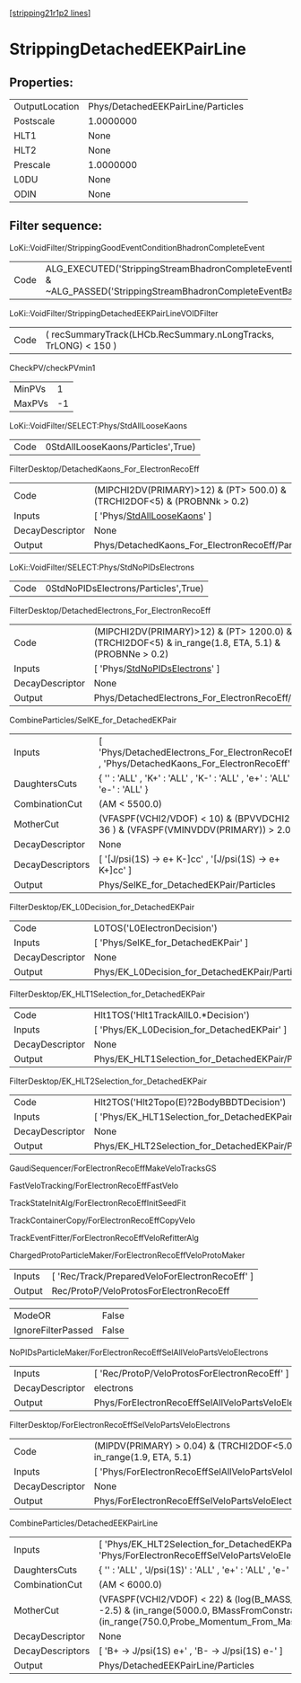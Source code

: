 [[stripping21r1p2 lines]](./stripping21r1p2-index)

# StrippingDetachedEEKPairLine

## Properties:

|                |                                    |
|----------------|------------------------------------|
| OutputLocation | Phys/DetachedEEKPairLine/Particles |
| Postscale      | 1.0000000                          |
| HLT1           | None                               |
| HLT2           | None                               |
| Prescale       | 1.0000000                          |
| L0DU           | None                               |
| ODIN           | None                               |

## Filter sequence:

LoKi::VoidFilter/StrippingGoodEventConditionBhadronCompleteEvent

|      |                                                                                                                          |
|------|--------------------------------------------------------------------------------------------------------------------------|
| Code | ALG_EXECUTED('StrippingStreamBhadronCompleteEventBadEvent') & ~ALG_PASSED('StrippingStreamBhadronCompleteEventBadEvent') |

LoKi::VoidFilter/StrippingDetachedEEKPairLineVOIDFilter

|      |                                                                 |
|------|-----------------------------------------------------------------|
| Code | ( recSummaryTrack(LHCb.RecSummary.nLongTracks, TrLONG) \< 150 ) |

CheckPV/checkPVmin1

|        |     |
|--------|-----|
| MinPVs | 1   |
| MaxPVs | -1  |

LoKi::VoidFilter/SELECT:Phys/StdAllLooseKaons

|      |                                    |
|------|------------------------------------|
| Code | 0StdAllLooseKaons/Particles',True) |

FilterDesktop/DetachedKaons_For_ElectronRecoEff

|                 |                                                                                     |
|-----------------|-------------------------------------------------------------------------------------|
| Code            | (MIPCHI2DV(PRIMARY)\>12) & (PT\> 500.0) & (TRCHI2DOF\<5) & (PROBNNk \> 0.2)         |
| Inputs          | [ 'Phys/[StdAllLooseKaons](./stripping21r1p2-commonparticles-stdallloosekaons)' ] |
| DecayDescriptor | None                                                                                |
| Output          | Phys/DetachedKaons_For_ElectronRecoEff/Particles                                    |

LoKi::VoidFilter/SELECT:Phys/StdNoPIDsElectrons

|      |                                      |
|------|--------------------------------------|
| Code | 0StdNoPIDsElectrons/Particles',True) |

FilterDesktop/DetachedElectrons_For_ElectronRecoEff

|                 |                                                                                                        |
|-----------------|--------------------------------------------------------------------------------------------------------|
| Code            | (MIPCHI2DV(PRIMARY)\>12) & (PT\> 1200.0) & (TRCHI2DOF\<5) & in_range(1.8, ETA, 5.1) & (PROBNNe \> 0.2) |
| Inputs          | [ 'Phys/[StdNoPIDsElectrons](./stripping21r1p2-commonparticles-stdnopidselectrons)' ]                |
| DecayDescriptor | None                                                                                                   |
| Output          | Phys/DetachedElectrons_For_ElectronRecoEff/Particles                                                   |

CombineParticles/SelKE_for_DetachedEKPair

|                  |                                                                                               |
|------------------|-----------------------------------------------------------------------------------------------|
| Inputs           | [ 'Phys/DetachedElectrons_For_ElectronRecoEff' , 'Phys/DetachedKaons_For_ElectronRecoEff' ] |
| DaughtersCuts    | { '' : 'ALL' , 'K+' : 'ALL' , 'K-' : 'ALL' , 'e+' : 'ALL' , 'e-' : 'ALL' }                    |
| CombinationCut   | (AM \< 5500.0)                                                                                |
| MotherCut        | (VFASPF(VCHI2/VDOF) \< 10) & (BPVVDCHI2 \> 36 ) & (VFASPF(VMINVDDV(PRIMARY)) \> 2.0 )         |
| DecayDescriptor  | None                                                                                          |
| DecayDescriptors | [ '[J/psi(1S) -\> e+ K-]cc' , '[J/psi(1S) -\> e+ K+]cc' ]                               |
| Output           | Phys/SelKE_for_DetachedEKPair/Particles                                                       |

FilterDesktop/EK_L0Decision_for_DetachedEKPair

|                 |                                                 |
|-----------------|-------------------------------------------------|
| Code            | L0TOS('L0ElectronDecision')                     |
| Inputs          | [ 'Phys/SelKE_for_DetachedEKPair' ]           |
| DecayDescriptor | None                                            |
| Output          | Phys/EK_L0Decision_for_DetachedEKPair/Particles |

FilterDesktop/EK_HLT1Selection_for_DetachedEKPair

|                 |                                                    |
|-----------------|----------------------------------------------------|
| Code            | Hlt1TOS('Hlt1TrackAllL0.\*Decision')               |
| Inputs          | [ 'Phys/EK_L0Decision_for_DetachedEKPair' ]      |
| DecayDescriptor | None                                               |
| Output          | Phys/EK_HLT1Selection_for_DetachedEKPair/Particles |

FilterDesktop/EK_HLT2Selection_for_DetachedEKPair

|                 |                                                    |
|-----------------|----------------------------------------------------|
| Code            | Hlt2TOS('Hlt2Topo(E)?2BodyBBDTDecision')           |
| Inputs          | [ 'Phys/EK_HLT1Selection_for_DetachedEKPair' ]   |
| DecayDescriptor | None                                               |
| Output          | Phys/EK_HLT2Selection_for_DetachedEKPair/Particles |

GaudiSequencer/ForElectronRecoEffMakeVeloTracksGS

FastVeloTracking/ForElectronRecoEffFastVelo

TrackStateInitAlg/ForElectronRecoEffInitSeedFit

TrackContainerCopy/ForElectronRecoEffCopyVelo

TrackEventFitter/ForElectronRecoEffVeloRefitterAlg

ChargedProtoParticleMaker/ForElectronRecoEffVeloProtoMaker

|        |                                                  |
|--------|--------------------------------------------------|
| Inputs | [ 'Rec/Track/PreparedVeloForElectronRecoEff' ] |
| Output | Rec/ProtoP/VeloProtosForElectronRecoEff          |

|                    |       |
|--------------------|-------|
| ModeOR             | False |
| IgnoreFilterPassed | False |

NoPIDsParticleMaker/ForElectronRecoEffSelAllVeloPartsVeloElectrons

|                 |                                                               |
|-----------------|---------------------------------------------------------------|
| Inputs          | [ 'Rec/ProtoP/VeloProtosForElectronRecoEff' ]               |
| DecayDescriptor | electrons                                                     |
| Output          | Phys/ForElectronRecoEffSelAllVeloPartsVeloElectrons/Particles |

FilterDesktop/ForElectronRecoEffSelVeloPartsVeloElectrons

|                 |                                                                       |
|-----------------|-----------------------------------------------------------------------|
| Code            | (MIPDV(PRIMARY) \> 0.04) & (TRCHI2DOF\<5.0) & in_range(1.9, ETA, 5.1) |
| Inputs          | [ 'Phys/ForElectronRecoEffSelAllVeloPartsVeloElectrons' ]           |
| DecayDescriptor | None                                                                  |
| Output          | Phys/ForElectronRecoEffSelVeloPartsVeloElectrons/Particles            |

CombineParticles/DetachedEEKPairLine

|                  |                                                                                                                                                                                     |
|------------------|-------------------------------------------------------------------------------------------------------------------------------------------------------------------------------------|
| Inputs           | [ 'Phys/EK_HLT2Selection_for_DetachedEKPair' , 'Phys/ForElectronRecoEffSelVeloPartsVeloElectrons' ]                                                                               |
| DaughtersCuts    | { '' : 'ALL' , 'J/psi(1S)' : 'ALL' , 'e+' : 'ALL' , 'e-' : 'ALL' }                                                                                                                  |
| CombinationCut   | (AM \< 6000.0)                                                                                                                                                                      |
| MotherCut        | (VFASPF(VCHI2/VDOF) \< 22) & (log(B_MASS_CONSTRAINT_IP) \< -2.5) & (in_range(5000.0, BMassFromConstraint, 5700.0)) & (in_range(750.0,Probe_Momentum_From_Mass_constraint,150000.0)) |
| DecayDescriptor  | None                                                                                                                                                                                |
| DecayDescriptors | [ 'B+ -\> J/psi(1S) e+' , 'B- -\> J/psi(1S) e-' ]                                                                                                                                 |
| Output           | Phys/DetachedEEKPairLine/Particles                                                                                                                                                  |
